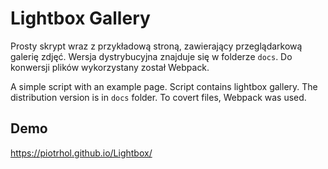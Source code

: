 # Lightbox Gallery

Prosty skrypt wraz z przykładową stroną, zawierający przeglądarkową galerię zdjęć. Wersja dystrybucyjna znajduje się w folderze ```docs```.  Do konwersji plików wykorzystany został Webpack.

A simple script with an example page. Script contains lightbox gallery. The distribution version is in ```docs``` folder. To covert files, Webpack was used.

## Demo

https://piotrhol.github.io/Lightbox/